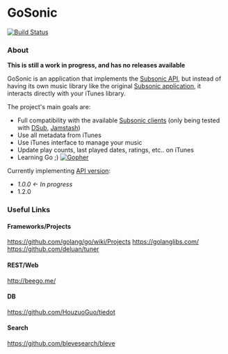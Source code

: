 GoSonic 
=======

[![Build Status](https://travis-ci.org/deluan/gosonic.svg?branch=master)](https://travis-ci.org/deluan/gosonic)

### About

__This is still a work in progress, and has no releases available__

GoSonic is an application that implements the [Subsonic API](http://www.subsonic.org/pages/api.jsp), but instead of
having its own music library like the original [Subsonic application](http://www.subsonic.org), it interacts directly
with your iTunes library.

The project's main goals are:

* Full compatibility with the available [Subsonic clients](http://www.subsonic.org/pages/apps.jsp)
  (only being tested with
    [DSub](http://www.subsonic.org/pages/apps.jsp#dsub),
    [Jamstash](http://www.subsonic.org/pages/apps.jsp#jamstash))
* Use all metadata from iTunes
* Use iTunes interface to manage your music
* Update play counts, last played dates, ratings, etc..  on iTunes
* Learning Go ;) [![Gopher](https://blog.golang.org/favicon.ico)](https://golang.org)

Currently implementing [API version](http://www.subsonic.org/pages/api.jsp#versions):

* _1.0.0 &larr; In progress_
* 1.2.0


### Useful Links

#### Frameworks/Projects
https://github.com/golang/go/wiki/Projects
https://golanglibs.com/
https://github.com/deluan/tuner

#### REST/Web
http://beego.me/

#### DB
https://github.com/HouzuoGuo/tiedot

#### Search
https://github.com/blevesearch/bleve
